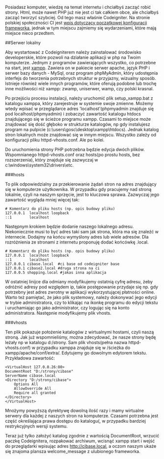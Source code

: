 Posiadasz komputer, wiedzę na temat internetu i chciałbyś zacząć robić strony. Html, może nawet PHP już nie jest ci tak całkiem obce, ale chciałbyś zacząć tworzyć szybciej. Od tego masz właśnie Codeigniter. Na stronie polskiej społeczności CI jest [wpis dotyczący początkowej konfiguracji frameworka](http://www.codeigniter.org.pl/konfiguracja-podstawowa/), jednak w tym miejscu zajmiemy się wydarzeniami, które mają miejsce nieco przedtem.

<!-- pagebreak -->

##Serwer lokalny

Aby wystartować z Codeigniterem należy zainstalować środowisko developerskie, które pozwoli na działanie aplikacji w php na Twoim komputerze. Jednym z programów zawierających wszystko, co potrzebne na start, jest [xampp](http://apachefriends.org). Zawiera on w pakiecie serwer apache, język PHP i serwer bazy danych - MySql, oraz program phpMyAdmin, który udostępnia interfejs do tworzenia potrzebnych struktur w przyjazny, wizualny sposób. Istnieje również wiele innych programów, które oferują podobne lub trochę inne możliwości niż xampp: zwamp, uniserwer, wamp, czy polski krasnal.

Po przejściu procesu instalacji, należy uruchomić plik setup_xampp.bat z katalogu xamppa, który zarejestruje w systemie swoje zmienne. Możemy wtedy wpisać w przeglądarce adres 'localhost'(phpmyadmin znajduje się pod localhost/phpmyadmin) i zobaczyć zawartość katalogu htdocs znajdującego się w ścieżce programu xampp. Czasami to miejsce może znajdować się dość głęboko w strukturze katalogów, np gdy instalujesz program na pulpicie (c:\users\gosc\desktop\xampp\htdocs). Jednak katalog stron lokalnych może znajdować się w innym miejscu. Wszystko zależy od konfiguracji pliku httpd-vhosts.conf. Ale po kolei.

Do uruchomienia strony PHP potrzebna będzie edycja dwóch plików.  Wspomnianego httpd-vhosts.conf oraz hosts(po prostu hosts, bez rozszerzenia), który znajduje się zazwyczaj w c:\windows\system32\drivers\etc. 

###hosts

To plik odpowiedzialny za przekierowanie żądań stron na adres znajdujący się w komputerze użytkownika. W przypadku gdy pracujemy nad stroną lokalnie, czyli na naszym sprzęcie, jest to kluczowa sprawa. Zazwyczaj jego zawartość wygląda mniej więcej tak:

	# Komentarz do pliku hosts (np. opis budowy pliku)
	127.0.0.1  localhost loopback
	::1        localhost

Następnym krokiem będzie dodanie naszego lokalnego adresu. Niekoniecznie musi to być adres taki sam jak strona, która ma się znaleźć w internecie. Dodajmy na końcu wymyślony adres lub wiele adresów. Dla rozróżnienia ze stronami z internetu proponuję dodać końcówkę .local.

	# Komentarz do pliku hosts (np. opis budowy pliku)
	127.0.0.1  localhost loopback
	::1        localhost
    127.0.0.1 cibase.local  #ci base od codeigniter base
    127.0.0.1 cibase2.local #druga strona na ci
    127.0.0.5 shopping.local #jakas inna aplikacja
 
W ostatniej linijce dla odmiany modyfikujemy ostatnią cyfrę adresu, żeby odróżnić adresy pod względem ip, takie postępowanie przydaje się np. gdy potrzebny jest adres zwrotny w aplikacji wykorzystującej płatności online. Warto też pamiętać, że jako plik systemowy, należy dokonywać jego edycji w trybie administratora, czy to klikając na ikonkę programu do edycji tekstu i uruchamiając go jako administrator, czy logując się na konto administratora. Następnie modyfikujemy plik vhosts.

###vhosts

Ten plik pokazuje położenie katalogów z wirtualnymi hostami, czyli naszą stroną. Jak już wspomnieliśmy, można zdecydować, że nasze strony będę leżały np w katalogu d:/strony. Sam plik vhosts(pełna nazwa httpd-vhosts.conf) w przypadku xamppa znajduje się w /ścieżka do xampp/apache/conf/extra/. Edytujemy go dowolnym edytorem tekstu. Przykładowa zawartość:

	<VirtualHost 127.0.0.26:80>
	DocumentRoot "D:/strony/cibase"
	ServerName cibase.local
	<Directory "D:/strony/cibase">
		Options All
		AllowOverride All
		Require all granted 
	</Directory>
	</VirtualHost>

Mnożymy powyższą dyrektywę dowolną ilość razy i mamy wirtualne serwery dla każdej z naszych stron na komputerze. Czasami potrzebna jest część określająca prawa dostępu do katalogu(<Directory>, w przypadku bardziej restrykcyjnych wersji systemu.

Teraz już tylko założyć katalog zgodnie z wartością DocumentRoot, wrzucić paczkę Codeignitera, rozpakować archiwum, wcisnąć xampp start i wejść do przeglądarki wpisując adres http://cibase.local, a oczom naszym ukaże się znajoma plansza welcome_message z ulubionego frameworka.

